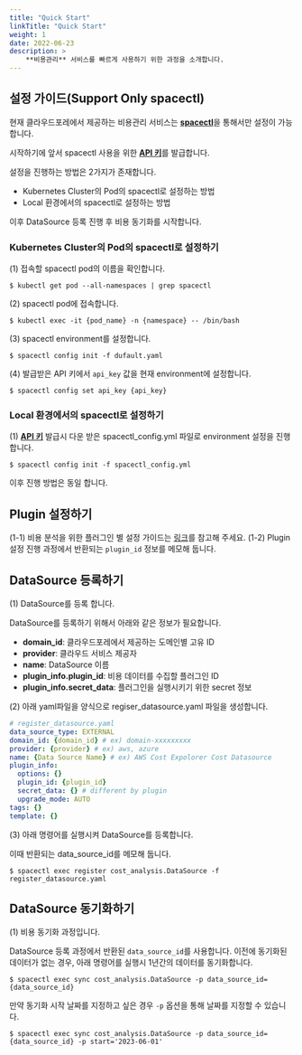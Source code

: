 ```yaml
---
title: "Quick Start"
linkTitle: "Quick Start"
weight: 1
date: 2022-06-23
description: >
    **비용관리** 서비스를 빠르게 사용하기 위한 과정을 소개합니다.
---
```


## 설정 가이드(Support Only spacectl)
현재 클라우드포레에서 제공하는 비용관리 서비스는 [**spacectl**](https://github.com/cloudforet-io/spacectl#install-and-set-up-spacectl)을 통해서만 설정이 가능합니다.

시작하기에 앞서 spacectl 사용을 위한 [**API 키**](https://cloudforet.io/ko/docs/guides/my-page/access-with-api-cli/)를 발급합니다.

설정을 진행하는 방법은 2가지가 존재합니다.
- Kubernetes Cluster의 Pod의 spacectl로 설정하는 방법
- Local 환경에서의 spacectl로 설정하는 방법

이후 DataSource 등록 진행 후 비용 동기화를 시작합니다.


### Kubernetes Cluster의 Pod의 spacectl로 설정하기

(1) 접속할 spacectl pod의 이름을 확인합니다.
```
$ kubectl get pod --all-namespaces | grep spacectl
```

(2) spacectl pod에 접속합니다.
```
$ kubectl exec -it {pod_name} -n {namespace} -- /bin/bash
```

(3) spacectl environment를 설정합니다.
```
$ spacectl config init -f dufault.yaml
```

(4) 발급받은 API 키에서 `api_key` 값을 현재 environment에 설정합니다.
```commandline
$ spacectl config set api_key {api_key}
```


### Local 환경에서의 spacectl로 설정하기

(1) [**API 키**](https://cloudforet.io/ko/docs/guides/my-page/access-with-api-cli/) 발급시 다운 받은 spacectl_config.yml 파일로 environment 설정을 진행합니다. 
```commandline
$ spacectl config init -f spacectl_config.yml
```

이후 진행 방법은 동일 합니다.

## Plugin 설정하기
(1-1) 비용 분석을 위한 플러그인 별 설정 가이드는 [링크](https://cloudforet.io/ko/docs/guides/plugins/cost-explorer-data-source/)를 참고해 주세요.
(1-2) Plugin 설정 진행 과정에서 반환되는 `plugin_id` 정보를 메모해 둡니다.


## DataSource 등록하기
(1) DataSource를 등록 합니다. 

DataSource를 등록하기 위해서 아래와 같은 정보가 필요합니다.
- **domain_id**: 클라우드포레에서 제공하는 도메인별 고유 ID
- **provider**: 클라우드 서비스 제공자
- **name**: DataSource 이름
- **plugin_info.plugin_id**: 비용 데이터를 수집할 플러그인 ID
- **plugin_info.secret_data**: 플러그인을 실행시키기 위한 secret 정보

(2) 아래 yaml파일을 양식으로 regiser_datasource.yaml 파일을 생성합니다.
```yaml
# register_datasource.yaml
data_source_type: EXTERNAL
domain_id: {domain_id} # ex) domain-xxxxxxxxx
provider: {provider} # ex) aws, azure
name: {Data Source Name} # ex) AWS Cost Expolorer Cost Datasource
plugin_info:
  options: {}
  plugin_id: {plugin_id}
  secret_data: {} # different by plugin 
  upgrade_mode: AUTO
tags: {}
template: {}

```

(3) 아래 명령어를 실행시켜 DataSource를 등록합니다.

이때 반환되는 data_source_id를 메모해 둡니다.
```
$ spacectl exec register cost_analysis.DataSource -f register_datasource.yaml
```


## DataSource 동기화하기

(1) 비용 동기화 과정입니다.

DataSource 등록 과정에서 반환된 `data_source_id`를 사용합니다.
이전에 동기화된 데이터가 없는 경우, 아래 명령어를 실행시 1년간의 데이터를 동기화합니다.
```commandline
$ spacectl exec sync cost_analysis.DataSource -p data_source_id={data_source_id}
```

만약 동기화 시작 날짜를 지정하고 싶은 경우 `-p` 옵션을 통해 날짜를 지정할 수 있습니다.
```commandline
$ spacectl exec sync cost_analysis.DataSource -p data_source_id={data_source_id} -p start='2023-06-01'
```
